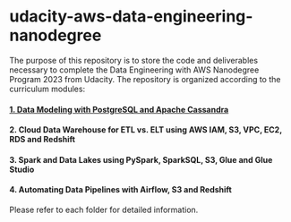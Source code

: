 # udacity-aws-data-engineering-nanodegree

The purpose of this repository is to store the code and deliverables necessary to complete the Data Engineering with AWS Nanodegree Program 2023 from Udacity. The repository is organized according to the curriculum modules:

#### [1. Data Modeling with PostgreSQL and Apache Cassandra](https://github.com/mcanabrava/udacity-aws-data-engineering-nanodegree/tree/main/1.%20Data%20Modeling%20with%20PostgreSQL%20and%20Apache%20Cassandra)

#### 2. Cloud Data Warehouse for ETL vs. ELT using AWS IAM, S3, VPC, EC2, RDS and Redshift

#### 3. Spark and Data Lakes using PySpark, SparkSQL, S3, Glue and Glue Studio

#### 4. Automating Data Pipelines with Airflow, S3 and Redshift

Please refer to each folder for detailed information.
